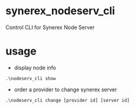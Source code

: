 # synerex_nodeserv_cli

Control CLI for Synerex Node Server

# usage

- display node info

``` shell
.\nodeserv_cli show
```

- order a provider to change synerex server 

``` shell
.\nodeserv_cli change [provider id] [server id]
```
